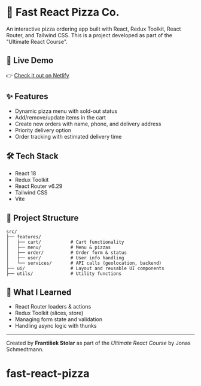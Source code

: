 # 🍕 Fast React Pizza Co.

An interactive pizza ordering app built with React, Redux Toolkit, React Router, and Tailwind CSS. This is a project developed as part of the "Ultimate React Course".

## 🔗 Live Demo

👉 [Check it out on Netlify](https://fast-react-pizza-web-app.netlify.app/)

## ✨ Features

- Dynamic pizza menu with sold-out status
- Add/remove/update items in the cart
- Create new orders with name, phone, and delivery address
- Priority delivery option
- Order tracking with estimated delivery time

## 🛠️ Tech Stack

- React 18
- Redux Toolkit
- React Router v6.29
- Tailwind CSS
- Vite

## 📂 Project Structure

```
src/
├── features/
│   ├── cart/           # Cart functionality
│   ├── menu/           # Menu & pizzas
│   ├── order/          # Order form & status
│   ├── user/           # User info handling
│   └── services/       # API calls (geolocation, backend)
├── ui/                 # Layout and reusable UI components
├── utils/              # Utility functions
```

## 🧠 What I Learned

- React Router loaders & actions
- Redux Toolkit (slices, store)
- Managing form state and validation
- Handling async logic with thunks

---

Created by **František Stolar** as part of the _Ultimate React Course_ by Jonas Schmedtmann.

# fast-react-pizza

